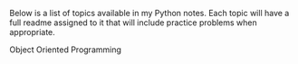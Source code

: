 Below is a list of topics available in my Python notes. Each topic will have a full readme assigned to it that will include practice problems when appropriate.

Object Oriented Programming
